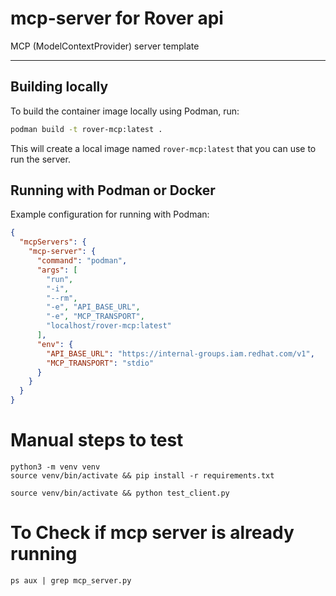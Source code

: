 # mcp-server for Rover api

MCP (ModelContextProvider) server template

---

## Building locally

To build the container image locally using Podman, run:

```sh
podman build -t rover-mcp:latest .
```

This will create a local image named `rover-mcp:latest` that you can use to run the server.

## Running with Podman or Docker

Example configuration for running with Podman:

```json
{
  "mcpServers": {
    "mcp-server": {
      "command": "podman",
      "args": [
        "run",
        "-i",
        "--rm",
        "-e", "API_BASE_URL",
        "-e", "MCP_TRANSPORT",
        "localhost/rover-mcp:latest"
      ],
      "env": {
        "API_BASE_URL": "https://internal-groups.iam.redhat.com/v1",
        "MCP_TRANSPORT": "stdio"
      }
    }
  }
}
```
# Manual steps to test

```
python3 -m venv venv
source venv/bin/activate && pip install -r requirements.txt

source venv/bin/activate && python test_client.py
```
# To Check if mcp server is already running

```
ps aux | grep mcp_server.py
```